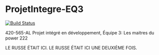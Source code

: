 # ProjetIntegre-EQ3
[![Build Status](http://jenkins.slongpre.com/buildStatus/icon?job=ProjetIntegre-EQ3%2Fdevelop)](http://jenkins.slongpre.com/job/ProjetIntegre-EQ3/job/develop/)

420-565-AL Projet intégré en développement, Équipe 3: Les maitres du power 222

LE RUSSE ÉTAIT ICI.
LE RUSSE ÉTAIT ICI UNE DEUXIÈME FOIS.
